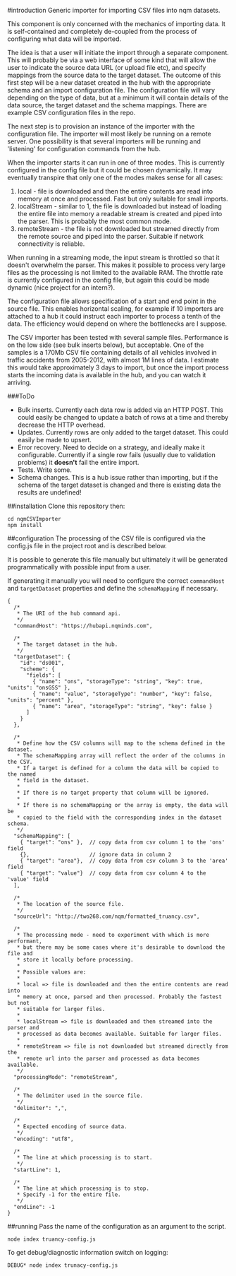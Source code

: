 #introduction
Generic importer for importing CSV files into nqm datasets.

This component is only concerned with the mechanics of importing data. It is self-contained and completely de-coupled from the process of configuring what data will be imported.

The idea is that a user will initiate the import through a separate component. This will probably be via a web interface of some kind that will allow the user to indicate the source data URL (or upload file etc), and specify mappings from the source data to the target dataset. The outcome of this first step will be a new dataset created in the hub with the appropriate schema and an import configuration file. The configuration file will vary depending on the type of data, but at a minimum it will contain details of the data source, the target dataset and the schema mappings. There are example CSV configuration files in the repo.

The next step is to provision an instance of the importer with the configuration file. The importer will most likely be running on a remote server. One possibility is that several importers will be running and 'listening' for configuration commands from the hub. 

When the importer starts it can run in one of three modes. This is currently configured in the config file but it could be chosen dynamically. It may eventually transpire that only one of the modes makes sense for all cases:

 1. local - file is downloaded and then the entire contents are read into memory at once and processed. Fast but only suitable for small imports.
 2. localStream - similar to 1, the file is downloaded but instead of loading the entire file into memory a readable stream is created and piped into the parser. This is probably the most common mode.
 3. remoteStream - the file is not downloaded but streamed directly from the remote source and piped into the parser. Suitable if network connectivity is reliable.

When running in a streaming mode, the input stream is throttled so that it doesn't overwhelm the parser. This makes it possible to process very large files as the processing is not limited to the available RAM. The throttle rate is currently configured in the config file, but again this could be made dynamic (nice project for an intern?).

The configuration file allows specification of a start and end point in the source file. This enables horizontal scaling, for example if 10 importers are attached to a hub it could instruct each importer to process a tenth of the data. The efficiency would depend on where the bottlenecks are I suppose.

The CSV importer has been tested with several sample files. Performance is on the low side (see bulk inserts below), but acceptable. One of the samples is a 170Mb CSV file containing details of all vehicles involved in traffic accidents from 2005-2012, with almost 1M lines of data. I estimate this would take approximately 3 days to import, but once the import process starts the incoming data is available in the hub, and you can watch it arriving.

###ToDo
- Bulk inserts. Currently each data row is added via an HTTP POST. This could easily be changed to update a batch of rows at a time and thereby decrease the HTTP overhead.
- Updates. Currently rows are only added to the target dataset. This could easily be made to upsert.
- Error recovery. Need to decide on a strategy, and ideally make it configurable. Currently if a single row fails (usually due to validation problems) it **doesn't** fail the entire import.
- Tests. Write some.
- Schema changes. This is a hub issue rather than importing, but if the schema of the target dataset is changed and there is existing data the results are undefined!

##installation
Clone this repository then:
```
cd nqmCSVImporter
npm install
```
##configuration
The processing of the CSV file is configured via the config.js file in the project root and is described below.

It is possible to generate this file manually but ultimately it will be generated programmatically with possible input from a user.

If generating it manually you will need to configure the correct ```commandHost``` and ```targetDataset``` properties and define the ```schemaMapping``` if necessary.
```
{
  /*
   * The URI of the hub command api.
   */
  "commandHost": "https://hubapi.nqminds.com",

  /*
   * The target dataset in the hub.
   */
  "targetDataset": {
    "id": "ds001",
    "scheme": {
      "fields": [
        { "name": "ons", "storageType": "string", "key": true, "units": "onsGSS" },
        { "name": "value", "storageType": "number", "key": false, "units": "percent" },
        { "name": "area", "storageType": "string", "key": false }
      ]
    }
  },

  /*
   * Define how the CSV columns will map to the schema defined in the dataset.
   * The schemaMapping array will reflect the order of the columns in the CSV.
   * If a target is defined for a column the data will be copied to the named
   * field in the dataset.
   *
   * If there is no target property that column will be ignored.
   *
   * If there is no schemaMapping or the array is empty, the data will be
   * copied to the field with the corresponding index in the dataset schema.
   */
  "schemaMapping": [
    { "target": "ons" },  // copy data from csv column 1 to the 'ons' field
    {},                   // ignore data in column 2
    { "target": "area"},  // copy data from csv column 3 to the 'area' field
    { "target": "value"}  // copy data from csv column 4 to the 'value' field
  ],

  /*
   * The location of the source file.
   */
  "sourceUrl": "http://two268.com/nqm/formatted_truancy.csv",

  /*
   * The processing mode - need to experiment with which is more performant,
   * but there may be some cases where it's desirable to download the file and
   * store it locally before processing.
   *
   * Possible values are:
   *
   * local => file is downloaded and then the entire contents are read into
   * memory at once, parsed and then processed. Probably the fastest but not
   * suitable for larger files.
   *
   * localStream => file is downloaded and then streamed into the parser and
   * processed as data becomes available. Suitable for larger files.
   *
   * remoteStream => file is not downloaded but streamed directly from the
   * remote url into the parser and processed as data becomes available.
   */
  "processingMode": "remoteStream",

  /*
   * The delimiter used in the source file.
   */
  "delimiter": ",",

  /*
   * Expected encoding of source data.
   */
  "encoding": "utf8",

  /*
   * The line at which processing is to start.
   */
  "startLine": 1,

  /*
   * The line at which processing is to stop.
   * Specify -1 for the entire file.
   */
  "endLine": -1
}
```
##running
Pass the name of the configuration as an argument to the script.
```
node index truancy-config.js
```
To get debug/diagnostic information switch on logging:
```
DEBUG* node index trunacy-config.js
```